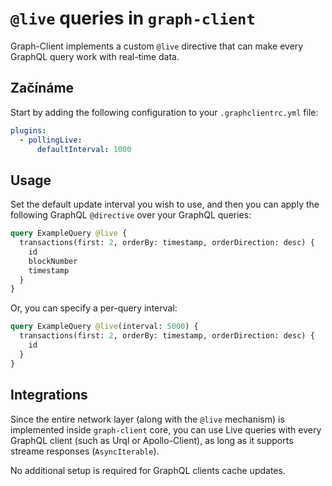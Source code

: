 # `@live` queries in `graph-client`

Graph-Client implements a custom `@live` directive that can make every GraphQL query work with real-time data.

## Začínáme

Start by adding the following configuration to your `.graphclientrc.yml` file:

```yaml
plugins:
  - pollingLive:
      defaultInterval: 1000
```

## Usage

Set the default update interval you wish to use, and then you can apply the following GraphQL `@directive` over your GraphQL queries:

```graphql
query ExampleQuery @live {
  transactions(first: 2, orderBy: timestamp, orderDirection: desc) {
    id
    blockNumber
    timestamp
  }
}
```

Or, you can specify a per-query interval:

```graphql
query ExampleQuery @live(interval: 5000) {
  transactions(first: 2, orderBy: timestamp, orderDirection: desc) {
    id
  }
}
```

## Integrations

Since the entire network layer (along with the `@live` mechanism) is implemented inside `graph-client` core, you can use Live queries with every GraphQL client (such as Urql or Apollo-Client), as long as it supports streame responses (`AsyncIterable`).

No additional setup is required for GraphQL clients cache updates.
